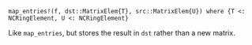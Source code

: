```
map_entries!(f, dst::MatrixElem{T}, src::MatrixElem{U}) where {T <: NCRingElement, U <: NCRingElement}
```

Like `map_entries`, but stores the result in `dst` rather than a new matrix.
